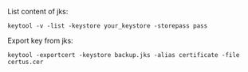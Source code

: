 List content of jks:
```
keytool -v -list -keystore your_keystore -storepass pass
```
Export key from jks:
```
keytool -exportcert -keystore backup.jks -alias certificate -file certus.cer
```

